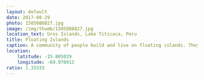 ```yaml
---
layout: default
date: 2017-08-29
photo: 1505088827.jpg
image: /img/thumb/1505088827.jpg
location_text: Uros Islands, Lake Titicaca, Peru
title: Floating Islands
caption: A community of people build and live on floating islands. They mainly eat the fishes living underneath them. The sad thing is that it became so touristic that the number of islands actually increased a lot over the last 15 years... just to show the tourists around.
location:
    latitude: -15.805039
    longitude: -69.970912
ratio: 1.33333
---
```

